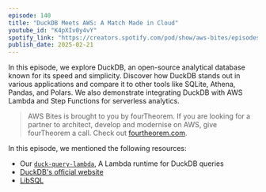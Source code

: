 ```yaml
---
episode: 140
title: "DuckDB Meets AWS: A Match Made in Cloud"
youtube_id: "K4pXIv0y4vY"
spotify_link: "https://creators.spotify.com/pod/show/aws-bites/episodes/140--DuckDB-Meets-AWS-A-Match-Made-in-Cloud-e2v31bo"
publish_date: 2025-02-21
---
```


In this episode, we explore DuckDB, an open-source analytical database known for
its speed and simplicity. Discover how DuckDB stands out in various applications
and compare it to other tools like SQLite, Athena, Pandas, and Polars. We also
demonstrate integrating DuckDB with AWS Lambda and Step Functions for serverless
analytics.

> AWS Bites is brought to you by fourTheorem. If you are looking for a partner
> to architect, develop and modernise on AWS, give fourTheorem a call. Check out
> [fourtheorem.com](https://fourtheorem.com).

In this episode, we mentioned the following resources:

- Our [`duck-query-lambda`](https://github.com/fourTheorem/duck-query-lambda), A
  Lambda runtime for DuckDB queries
- [DuckDB's official website](https://duckdb.org/)
- [LibSQL](https://github.com/tursodatabase/libsql)
